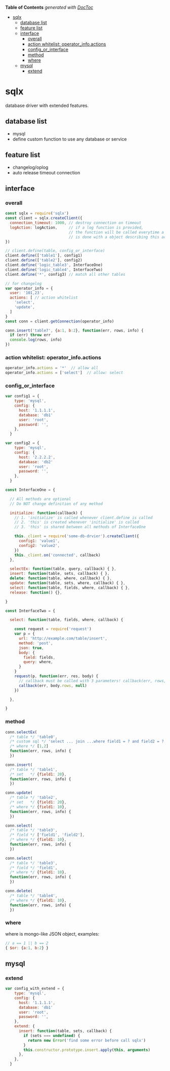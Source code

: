 <!-- START doctoc generated TOC please keep comment here to allow auto update -->
<!-- DON'T EDIT THIS SECTION, INSTEAD RE-RUN doctoc TO UPDATE -->
**Table of Contents**  *generated with [DocToc](https://github.com/thlorenz/doctoc)*

- [sqlx](#sqlx)
  - [database list](#database-list)
  - [feature list](#feature-list)
  - [interface](#interface)
    - [overall](#overall)
    - [action whitelist: operator_info.actions](#action-whitelist-operator_infoactions)
    - [config_or_interface](#config_or_interface)
    - [method](#method)
    - [where](#where)
  - [mysql](#mysql)
    - [extend](#extend)

<!-- END doctoc generated TOC please keep comment here to allow auto update -->

sqlx
=========
database driver with extended features.

## database list
* mysql
* define custom function to use any database or service

## feature list
* changelog/oplog
* auto release timeout connection

## interface


### overall
```javascript
const sqlx = require('sqlx')
const client = sqlx.createClient({
  connection_timeout: 1000, // destroy connection on timeout
  logAction: logAction,     // if a log function is provided,
                            // the function will be called everytime a action 
                            // is done with a object describing this action.
})

// client.define(table, config_or_interface)
client.define(['table1'], config1)
client.define(['table2'], config2)
client.define('logic_table3', InterfaceOne)
client.define('logic_table4', InterfaceTwo)
client.define('*', config3) // match all other tables

// for changelog
var operator_info = {
  user: '101,23',
  actions: [ // action whitelist
    'select',
    'update',
  ]
}
const conn = client.getConnection(operator_info)

conn.insert('table7', {a:1, b:2}, function(err, rows, info) {
  if (err) throw err
  console.log(rows, info)
})

```

### action whitelist: operator_info.actions

```javascript
operator_info.actions = '*'  // allow all
operator_info.actions = ['select']  // allow: select
```


### config_or_interface
```javascript
var config1 = {
    type: 'mysql',
    config: {
      host: '1.1.1.1',
      database: 'db1'
      user: 'root',
      password: '',
    },
  }

var config2 = {
    type: 'mysql',
    config: {
      host: '2.2.2.2',
      database: 'db2'
      user: 'root',
      password: '',
    },
  }

const InterfaceOne = {

  // All methods are optional
  // Do NOT change definition of any method

  initialize: function(callback) {
    // 1. 'initialize' is called whenever client.define is called
    // 2. 'this' is created whenever 'initialize' is called
    // 3. 'this' is shared between all methods of InterfaceOne

    this._client = require('some-db-drvier').createClient({
      config1: 'value1',
      config2: 'value2',
    })
    this._client.on('connected', callback)
  },

  selectEx: function(table, query, callback) { },
  insert: function(table, sets, callback) { },
  delete: function(table, where, callback) { },
  update: function(table, sets, where, callback) { },
  select: function(table, fields, where, callback) { },
  release: function() {},

}

const InterfaceTwo = {

  select: function(table, fields, where, callback) {

    const request = require('request')
    var p = {
      url: 'http://example.com/table/insert',
      method: 'post',
      json: true,
      body: {
        field: fields,
        query: where,
      }
    }
    request(p, function(err, res, body) {
      // callback must be called with 3 parameters! callback(err, rows, info)
      callback(err, body.rows, null)
    })

  },

}
```


### method
```javascript
conn.selectEx(
  /* table */ 'table0',
  /* custom sql */ 'select ... join ...where field1 = ? and field2 = ?',
  /* where */ [1,2]
  function(err, rows, info) {
  })

conn.insert(
  /* table */ 'table1',
  /* set   */ {field1: 20},
  function(err, rows, info) {
  })

conn.update(
  /* table */ 'table2',
  /* set   */ {field1: 20},
  /* where */ {field1: 10},
  function(err, rows, info) {
  })

conn.select(
  /* table */ 'table3',
  /* field */ ['field1', 'field2'],
  /* where */ {field1: 10},
  function(err, rows, info) {
  })

conn.select(
  /* table */ 'table3',
  /* field */ 'field1',
  /* where */ {field1: 10},
  function(err, rows, info) {
  })

conn.delete(
  /* table */ 'table4',
  /* where */ {field1: 10},
  function(err, rows, info) {
  })
```


### where
where is mongo-like JSON object, examples:

```javascript
// a == 1 || b == 2
{ $or: {a:1, b:2} }
```


## mysql
### extend
```js
var config_with_extend = {
    type: 'mysql',
    config: {
      host: '1.1.1.1',
      database: 'db1'
      user: 'root',
      password: '',
    },
    extend: {
      insert: function(table, sets, callback) {
        if (sets === undefined) {
          return new Error('find some error before call sqlx')
        }
        this.constructor.prototype.insert.apply(this, arguments)
      },
    },
  }
```


